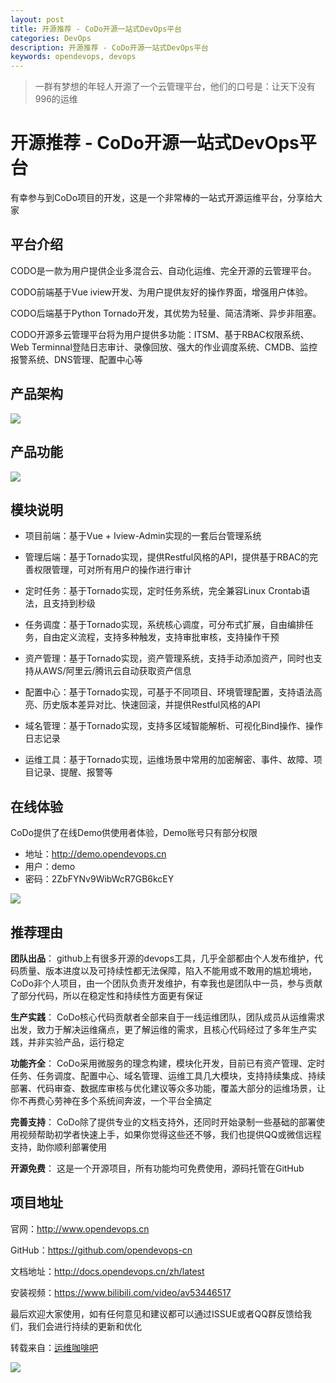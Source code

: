 ```yaml
---
layout: post
title: 开源推荐 - CoDo开源一站式DevOps平台
categories: DevOps
description: 开源推荐 - CoDo开源一站式DevOps平台
keywords: opendevops, devops 
---
```


> 一群有梦想的年轻人开源了一个云管理平台，他们的口号是：让天下没有996的运维

# 开源推荐 - CoDo开源一站式DevOps平台

有幸参与到CoDo项目的开发，这是一个非常棒的一站式开源运维平台，分享给大家



## 平台介绍

CODO是一款为用户提供企业多混合云、自动化运维、完全开源的云管理平台。

CODO前端基于Vue iview开发、为用户提供友好的操作界面，增强用户体验。

CODO后端基于Python Tornado开发，其优势为轻量、简洁清晰、异步非阻塞。

CODO开源多云管理平台将为用户提供多功能：ITSM、基于RBAC权限系统、Web Terminnal登陆日志审计、录像回放、强大的作业调度系统、CMDB、监控报警系统、DNS管理、配置中心等

## 产品架构

![](https://blz.nos-hz.163yun.com/sre/images/20190530.codo.01.png)

## 产品功能  

![](https://blz.nos-hz.163yun.com/sre/images/20190530.codo.02.png)

## 模块说明

- 项目前端：基于Vue + Iview-Admin实现的一套后台管理系统

- 管理后端：基于Tornado实现，提供Restful风格的API，提供基于RBAC的完善权限管理，可对所有用户的操作进行审计

- 定时任务：基于Tornado实现，定时任务系统，完全兼容Linux Crontab语法，且支持到秒级

- 任务调度：基于Tornado实现，系统核心调度，可分布式扩展，自由编排任务，自由定义流程，支持多种触发，支持审批审核，支持操作干预

- 资产管理：基于Tornado实现，资产管理系统，支持手动添加资产，同时也支持从AWS/阿里云/腾讯云自动获取资产信息

-  配置中心：基于Tornado实现，可基于不同项目、环境管理配置，支持语法高亮、历史版本差异对比、快速回滚，并提供Restful风格的API

- 域名管理：基于Tornado实现，支持多区域智能解析、可视化Bind操作、操作日志记录

- 运维工具：基于Tornado实现，运维场景中常用的加密解密、事件、故障、项目记录、提醒、报警等


## 在线体验  

CoDo提供了在线Demo供使用者体验，Demo账号只有部分权限

- 地址：http://demo.opendevops.cn
- 用户：demo
- 密码：2ZbFYNv9WibWcR7GB6kcEY  

![](https://blz.nos-hz.163yun.com/sre/images/20190530.codo.03.png)

## 推荐理由

**团队出品**： github上有很多开源的devops工具，几乎全部都由个人发布维护，代码质量、版本进度以及可持续性都无法保障，陷入不能用或不敢用的尴尬境地，CoDo非个人项目，由一个团队负责开发维护，有幸我也是团队中一员，参与贡献了部分代码，所以在稳定性和持续性方面更有保证

**生产实践**： CoDo核心代码贡献者全部来自于一线运维团队，团队成员从运维需求出发，致力于解决运维痛点，更了解运维的需求，且核心代码经过了多年生产实践，并非实验产品，运行稳定

**功能齐全**： CoDo采用微服务的理念构建，模块化开发，目前已有资产管理、定时任务、任务调度、配置中心、域名管理、运维工具几大模块，支持持续集成、持续部署、代码审查、数据库审核与优化建议等众多功能，覆盖大部分的运维场景，让你不再费心劳神在多个系统间奔波，一个平台全搞定

**完善支持**： CoDo除了提供专业的文档支持外，还同时开始录制一些基础的部署使用视频帮助初学者快速上手，如果你觉得这些还不够，我们也提供QQ或微信远程支持，助你顺利部署使用

**开源免费**： 这是一个开源项目，所有功能均可免费使用，源码托管在GitHub


## 项目地址

官网：http://www.opendevops.cn

GitHub：https://github.com/opendevops-cn

文档地址：http://docs.opendevops.cn/zh/latest

安装视频：https://www.bilibili.com/video/av53446517


最后欢迎大家使用，如有任何意见和建议都可以通过ISSUE或者QQ群反馈给我们，我们会进行持续的更新和优化

  

转载来自：[运维咖啡吧](https://ops-coffee.cn/s/eZX5qoJzuCSuLI98gSCtpw)

![](http://blz.nos.netease.com/sre/oa.qrcode.png)